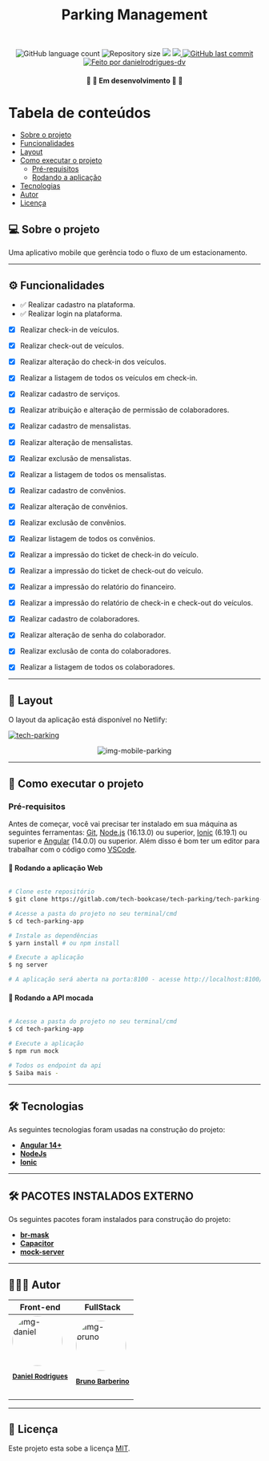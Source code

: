 <h1 align="center">Parking Management</h1>			
<br>
<p align="center">
  <img alt="GitHub language count" src="https://img.shields.io/github/languages/count/danielrodrigues-dv/moments-angular?style=flat-square&&color=%2304D361" />
  <img alt="Repository size" src="https://img.shields.io/github/repo-size/danielrodrigues-dv/moments-angular?style=flat-square" />
  <img src="https://img.shields.io/github/stars/danielrodrigues-dv/moments-angular?style=flat-square" />
	<a href="https://github.com/danielrodrigues-dv/moments-angular/blob/master/LICENSE">
  <img src="https://img.shields.io/github/license/danielrodrigues-dv/moments-angular?style=flat-square&" />
	</a>
  <a href="https://github.com/danielrodrigues-dv/moments-angular/commits/main">
    <img alt="GitHub last commit" src="https://img.shields.io/github/last-commit/danielrodrigues-dv/angular-moments?style=flat-square&">
  </a>
  <a href="https://github.com/danielrodrigues-dv">
    <img alt="Feito por danielrodrigues-dv" src="https://img.shields.io/badge/feito%20por-Daniel%20Rodrigues-%237519C1?style=flat-square&">
  </a>
</p>

<h4 align="center">🚧 🚀 Em desenvolvimento 🚀 🚧</h4>

Tabela de conteúdos
=================
<!--ts-->
   * [Sobre o projeto](#-sobre-o-projeto)
   * [Funcionalidades](#%EF%B8%8F-funcionalidades)
   * [Layout](#-layout)
   * [Como executar o projeto](#-como-executar-o-projeto)
     * [Pré-requisitos](#pré-requisitos)
     * [Rodando a aplicação](#-Rodando-a-aplicação-Web)
   * [Tecnologias](#-tecnologias)
   * [Autor](#-autor)
   * [Licença](#-licença)
<!--te-->


## 💻 Sobre o projeto

 Uma aplicativo mobile que gerência todo o fluxo de um estacionamento.

---

## ⚙️ Funcionalidades

- :white_check_mark: Realizar cadastro na plataforma.
- :white_check_mark: Realizar login na plataforma.
- [x] Realizar check-in de veículos.   
- [x] Realizar check-out de veículos.
- [x] Realizar alteração do check-in dos veículos.
- [x] Realizar a listagem de todos os veículos em check-in.
- [x] Realizar cadastro de serviços.
- [x] Realizar atribuição e alteração de permissão de colaboradores.
- [x] Realizar cadastro de mensalistas.
- [x] Realizar alteração de mensalistas.
- [x] Realizar exclusão de mensalistas.
- [x] Realizar a listagem de todos os mensalistas.
- [x] Realizar cadastro de convênios.
- [x] Realizar alteração de convênios.
- [x] Realizar exclusão de convênios.
- [x] Realizar listagem de todos os convênios.
- [x] Realizar a impressão do ticket de check-in do veículo. 
- [x] Realizar a impressão do ticket de check-out do veículo.
- [x] Realizar a impressão do relatório do financeiro.
- [x] Realizar a impressão do relatório de check-in e check-out do veículos.
- [x] Realizar cadastro de colaboradores.
- [x] Realizar alteração de senha do colaborador.
- [x] Realizar exclusão de conta do colaboradores.
- [x] Realizar a listagem de todos os colaboradores.

 

 
---

## 🎨 Layout

O layout da aplicação está disponível no Netlify:

<a href="https://www.figma.com/file/F6rIr0iAg4vey5bOLtT4el/Tech-Parking?node-id=0%3A1">
  <img alt="tech-parking" src="https://img.shields.io/badge/Acessar%20Layout%20-aqui-%2304D361?style=flat-square">
</a>

<p align="center" style="display: flex; align-items: flex-start; justify-content: center;">
  <img alt="img-mobile-parking" title="#Mobile" src="https://cdn.discordapp.com/attachments/981619011215319081/1024654312321847346/img-project.png" />
</p>

---

## 🚀 Como executar o projeto

### Pré-requisitos

Antes de começar, você vai precisar ter instalado em sua máquina as seguintes ferramentas:
[Git](https://git-scm.com), [Node.js](https://nodejs.org/en/) (16.13.0) ou superior, [Ionic](https://ionicframework.com/docs) (6.19.1) ou superior e [Angular](https://angular.io/) (14.0.0) ou superior. 
Além disso é bom ter um editor para trabalhar com o código como [VSCode](https://code.visualstudio.com/).



#### 🧭 Rodando a aplicação Web
```bash

# Clone este repositório
$ git clone https://gitlab.com/tech-bookcase/tech-parking/tech-parking-app.git

# Acesse a pasta do projeto no seu terminal/cmd
$ cd tech-parking-app

# Instale as dependências
$ yarn install # ou npm install

# Execute a aplicação
$ ng server

# A aplicação será aberta na porta:8100 - acesse http://localhost:8100/login

```


#### 🧭 Rodando a API mocada 
```bash

# Acesse a pasta do projeto no seu terminal/cmd
$ cd tech-parking-app

# Execute a aplicação
$ npm run mock

# Todos os endpoint da api
$ Saiba mais - 

```
---

## 🛠 Tecnologias

As seguintes tecnologias foram usadas na construção do projeto:

-   **[Angular 14+](https://angular.io/)** 
-   **[NodeJs](https://nodejs.org/)**
-   **[Ionic](https://ionicframework.com/docs/cli)**
---

## 🛠 PACOTES INSTALADOS EXTERNO

Os seguintes pacotes foram instalados para construção do projeto:

-   **[br-mask](https://github.com/amarkes/br-mask)** 
-   **[Capacitor](https://ionicframework.com/docs/cli/commands/capacitor-run)**
-   **[mock-server](https://www.mock-server.com/)**
---

## 🦸🏻‍♂️ Autor

<table>
<thead>
<th>Front-end</th>
<th>FullStack</th>
</thead>
<tbody>
<tr>
<td><a href="https://github.com/danielrodrigues-dv">
 <img style="border-radius: 50%;" src="https://avatars.githubusercontent.com/u/41621213?v=4" width="100px;" alt="img-daniel"/>
 <br>
  <sub><b><p>Daniel Rodrigues</p></b></sub></a>
 <br /></td>
 <td><a href="https://github.com/barberino"> 
 <img style="border-radius: 50%;" src="https://avatars.githubusercontent.com/u/2354115?v=4" width="100px;" alt="img-bruno"/>
  <br>
  <sub><b><p>Bruno Barberino</p></b></sub></a></td>
</tr>




</tbody>

</table>

---

## 📝 Licença

Este projeto esta sobe a licença [MIT](./LICENSE).

